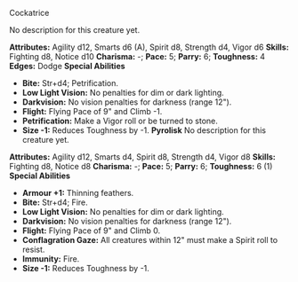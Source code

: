 Cockatrice

No description for this creature yet.

**Attributes:** Agility d12, Smarts d6 (A), Spirit d8, Strength d4,
Vigor d6
**Skills:** Fighting d8, Notice d10
**Charisma:** -; **Pace:** 5; **Parry:** 6; **Toughness:** 4
**Edges:** Dodge
**Special Abilities**
- **Bite:** Str+d4; Petrification.
- **Low Light Vision:** No penalties for dim or dark lighting.
- **Darkvision:** No vision penalties for darkness (range 12").
- **Flight:** Flying Pace of 9" and Climb -1.
- **Petrification:** Make a Vigor roll or be turned to stone.
- **Size -1:** Reduces Toughness by -1.
**Pyrolisk**
No description for this creature yet.

**Attributes:** Agility d12, Smarts d4, Spirit d8, Strength d4, Vigor
d8
**Skills:** Fighting d8, Notice d8
**Charisma:** -; **Pace:** 5; **Parry:** 6; **Toughness:** 6 (1)
**Special Abilities**
- **Armour +1:** Thinning feathers.
- **Bite:** Str+d4; Fire.
- **Low Light Vision:** No penalties for dim or dark lighting.
- **Darkvision:** No vision penalties for darkness (range 12").
- **Flight:** Flying Pace of 9" and Climb 0.
- **Conflagration Gaze:** All creatures within 12" must make a Spirit
roll to resist.
- **Immunity:** Fire.
- **Size -1:** Reduces Toughness by -1.

